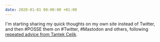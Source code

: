 ```yaml
---
date: 2020-01-01 00:00:00 +01:00
---
```


I'm starting sharing my quick thoughts on my own site instead of Twitter, and then #POSSE them on #Twitter, #Mastodon and others, following [repeated advice from Tantek Çelik](https://tantek.com/2020/001/t1/10-years-notes-my-site).
